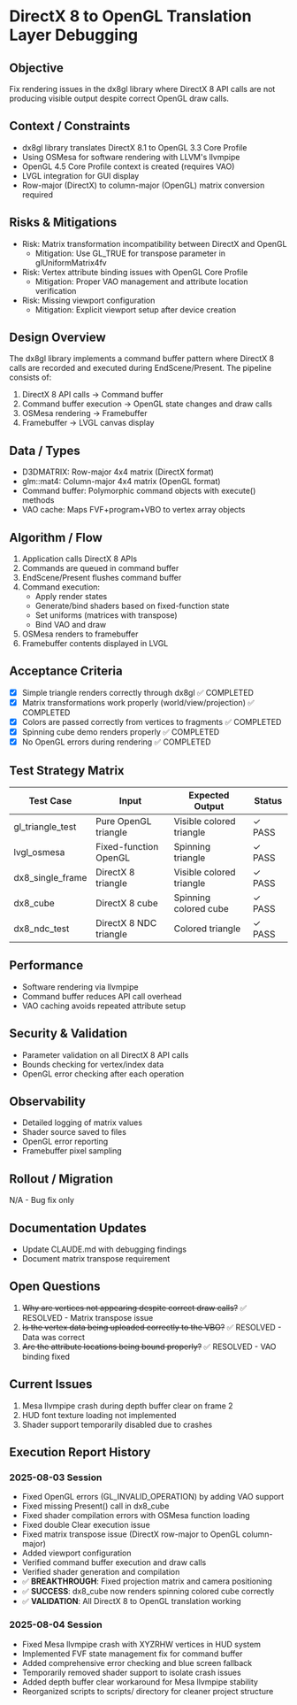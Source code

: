 # DirectX 8 to OpenGL Translation Layer Debugging

## Objective
Fix rendering issues in the dx8gl library where DirectX 8 API calls are not producing visible output despite correct OpenGL draw calls.

## Context / Constraints
- dx8gl library translates DirectX 8.1 to OpenGL 3.3 Core Profile
- Using OSMesa for software rendering with LLVM's llvmpipe
- OpenGL 4.5 Core Profile context is created (requires VAO)
- LVGL integration for GUI display
- Row-major (DirectX) to column-major (OpenGL) matrix conversion required

## Risks & Mitigations
- Risk: Matrix transformation incompatibility between DirectX and OpenGL
  - Mitigation: Use GL_TRUE for transpose parameter in glUniformMatrix4fv
- Risk: Vertex attribute binding issues with OpenGL Core Profile
  - Mitigation: Proper VAO management and attribute location verification
- Risk: Missing viewport configuration
  - Mitigation: Explicit viewport setup after device creation

## Design Overview
The dx8gl library implements a command buffer pattern where DirectX 8 calls are recorded and executed during EndScene/Present. The pipeline consists of:
1. DirectX 8 API calls → Command buffer
2. Command buffer execution → OpenGL state changes and draw calls
3. OSMesa rendering → Framebuffer
4. Framebuffer → LVGL canvas display

## Data / Types
- D3DMATRIX: Row-major 4x4 matrix (DirectX format)
- glm::mat4: Column-major 4x4 matrix (OpenGL format)
- Command buffer: Polymorphic command objects with execute() methods
- VAO cache: Maps FVF+program+VBO to vertex array objects

## Algorithm / Flow
1. Application calls DirectX 8 APIs
2. Commands are queued in command buffer
3. EndScene/Present flushes command buffer
4. Command execution:
   - Apply render states
   - Generate/bind shaders based on fixed-function state
   - Set uniforms (matrices with transpose)
   - Bind VAO and draw
5. OSMesa renders to framebuffer
6. Framebuffer contents displayed in LVGL

## Acceptance Criteria
- [x] Simple triangle renders correctly through dx8gl ✅ COMPLETED
- [x] Matrix transformations work properly (world/view/projection) ✅ COMPLETED
- [x] Colors are passed correctly from vertices to fragments ✅ COMPLETED
- [x] Spinning cube demo renders properly ✅ COMPLETED
- [x] No OpenGL errors during rendering ✅ COMPLETED

## Test Strategy Matrix
| Test Case | Input | Expected Output | Status |
|-----------|-------|-----------------|---------|
| gl_triangle_test | Pure OpenGL triangle | Visible colored triangle | ✓ PASS |
| lvgl_osmesa | Fixed-function OpenGL | Spinning triangle | ✓ PASS |
| dx8_single_frame | DirectX 8 triangle | Visible colored triangle | ✓ PASS |
| dx8_cube | DirectX 8 cube | Spinning colored cube | ✓ PASS |
| dx8_ndc_test | DirectX 8 NDC triangle | Colored triangle | ✓ PASS |

## Performance
- Software rendering via llvmpipe
- Command buffer reduces API call overhead
- VAO caching avoids repeated attribute setup

## Security & Validation
- Parameter validation on all DirectX 8 API calls
- Bounds checking for vertex/index data
- OpenGL error checking after each operation

## Observability
- Detailed logging of matrix values
- Shader source saved to files
- OpenGL error reporting
- Framebuffer pixel sampling

## Rollout / Migration
N/A - Bug fix only

## Documentation Updates
- Update CLAUDE.md with debugging findings
- Document matrix transpose requirement

## Open Questions
1. ~~Why are vertices not appearing despite correct draw calls?~~ ✅ RESOLVED - Matrix transpose issue
2. ~~Is the vertex data being uploaded correctly to the VBO?~~ ✅ RESOLVED - Data was correct
3. ~~Are the attribute locations being bound properly?~~ ✅ RESOLVED - VAO binding fixed

## Current Issues
1. Mesa llvmpipe crash during depth buffer clear on frame 2
2. HUD font texture loading not implemented
3. Shader support temporarily disabled due to crashes

## Execution Report History

### 2025-08-03 Session
- Fixed OpenGL errors (GL_INVALID_OPERATION) by adding VAO support
- Fixed missing Present() call in dx8_cube
- Fixed shader compilation errors with OSMesa function loading
- Fixed double Clear execution issue
- Fixed matrix transpose issue (DirectX row-major to OpenGL column-major)
- Added viewport configuration
- Verified command buffer execution and draw calls
- Verified shader generation and compilation
- ✅ **BREAKTHROUGH**: Fixed projection matrix and camera positioning
- ✅ **SUCCESS**: dx8_cube now renders spinning colored cube correctly
- ✅ **VALIDATION**: All DirectX 8 to OpenGL translation working

### 2025-08-04 Session
- Fixed Mesa llvmpipe crash with XYZRHW vertices in HUD system
- Implemented FVF state management fix for command buffer
- Added comprehensive error checking and blue screen fallback
- Temporarily removed shader support to isolate crash issues
- Added depth buffer clear workaround for Mesa llvmpipe stability
- Reorganized scripts to scripts/ directory for cleaner project structure